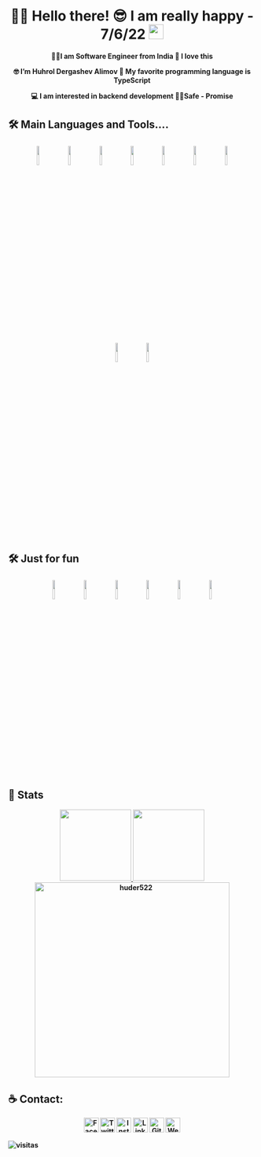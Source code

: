 <h1 align="center"> 👨‍💻 Hello there! 😎 I am really happy - 7/6/22 <img src="https://raw.githubusercontent.com/MartinHeinz/MartinHeinz/master/wave.gif" width="30px">
 </h1>
 <p align="center"><strong>🐱‍👤I am Software Engineer from India 💖 I love this</p>
	
 <p align="center"><strong> 🤓 I’m Huhrol Dergashev Alimov 🥰 My favorite programming language is TypeScript  </p>
 <p align="center"><strong> 💻 I am interested in backend development 🐱‍👤Safe - Promise </p>

## 🛠 Main Languages and Tools....  

<p align="center">
	<img width="10%" style="padding:5px" src="https://img.icons8.com/color/480/000000/javascript.png"/>
	<img width="10%" style="padding:5px" src="https://icon-icons.com/icons2/2107/PNG/256/file_type_typescript_official_icon_130107.png"/>
	<img width="10%" style="padding:5px" src="https://cdn.icon-icons.com/icons2/2107/PNG/512/file_type_node_icon_130301.png"/>
	<img width="10%" style="padding:5px" src="https://cdn.icon-icons.com/icons2/2415/PNG/512/docker_original_logo_icon_146556.png"/>
	<img width="10%" style="padding:5px" src="https://cdn.icon-icons.com/icons2/2699/PNG/512/kubernetes_logo_icon_168359.png"/>
	<img width="10%" style="padding:5px" src="https://img.icons8.com/color/48/000000/amazon-web-services.png"/>
	<img width="10%" style="padding:5px" src="https://cdn.icon-icons.com/icons2/2415/PNG/512/mongodb_original_logo_icon_146424.png"/>
	<img width="10%" style="padding:5px" src="https://img.icons8.com/color/480/000000/postgreesql.png"/>
	<img width="10%" style="padding:5px" src="https://img.icons8.com/color/480/000000/git.png"/>
</p>

## 🛠 Just for fun 

<p align="center">
	<img width="10%" style="padding:5px" src="https://cdn.icon-icons.com/icons2/2415/PNG/512/react_original_logo_icon_146374.png"/>
	<img width="10%" style="padding:5px" src="https://cdn.icon-icons.com/icons2/2415/PNG/512/bootstrap_plain_logo_icon_146619.png"/>
	<img width="10%" style="padding:5px" src="https://img.icons8.com/color/480/000000/css3.png"/>
	<img width="10%" style="padding:5px" src="https://img.icons8.com/color/480/000000/html-5.png"/>
	<img width="10%" style="padding:5px" src="https://www.atacas.com/atacas/img/it/golang.png"/>
	<img width="10%" style="padding:5px" src="https://img.icons8.com/color/480/000000/python.png"/>
</p>


## 📅 Stats
<p align="center">
<a href="https://github.com/huder522">
  <img height="145em" src="https://github-readme-stats.vercel.app/api?username=huder522&show_icons=true&theme=tokyonight" />
  <img height="145em" src="https://github-readme-stats-eight-theta.vercel.app/api/top-langs/?username=huder522&theme=tokyonight&layout=compact&langs_count=6" />
  <img align="center" width=396 src="https://github-readme-streak-stats.herokuapp.com/?user=huder522&theme=tokyonight" alt="huder522" />
</a>
	
</p>

## :coffee: Contact: 
<p align="center">
<a href="https://www.facebook.com/#" target="_blank"><img src="https://raw.githubusercontent.com/arturssmirnovs/arturssmirnovs/master/fb.png" alt="Facebook" width="30"></a>
<a href="https://twitter.com/#" target="_blank"><img src="https://raw.githubusercontent.com/arturssmirnovs/arturssmirnovs/master/tw.png" alt="Twitter" width="30"></a>
<a href="https://www.instagram.com/#/" target="_blank"><img src="https://raw.githubusercontent.com/arturssmirnovs/arturssmirnovs/master/ig.png" alt="Instagram" width="30"></a>
<a href="https://www.linkedin.com/in/#" target="_blank"><img src="https://raw.githubusercontent.com/arturssmirnovs/arturssmirnovs/master/in.png" alt="LinkedIn" width="30"></a>
<a href="https://github.com/huder522" target="_blank"><img src="https://raw.githubusercontent.com/arturssmirnovs/arturssmirnovs/master/git.png" alt="GitHub" width="30"></a>
<a href="https://arturio.dev/" target="_blank"><img src="https://raw.githubusercontent.com/arturssmirnovs/arturssmirnovs/master/www.png" alt="Website" width="30"></a>
	
![visitas](https://visitor-badge.glitch.me/badge?page_id=ALAWA2020/huder522) 
<!--[![HitCount](https://views.whatilearened.today/views/github/huder522/creative-profile-readme.svg)](https://github.com/huder522/creative-profile-readme)-->


<!--
<img width="10%" style="padding:5px" src="https://upload.wikimedia.org/wikipedia/commons/thumb/9/9a/Laravel.svg/1200px-Laravel.svg.png"/>
<img width="10%" style="padding:5px" src="https://img.icons8.com/officexs/480/000000/php-logo.png"/>
<img width="10%" style="padding:5px" src="https://cdn.icon-icons.com/icons2/122/PNG/512/wordpress_socialnetwork_20004.png"/>
<img width="10%" style="padding:5px" src="https://cdn.icon-icons.com/icons2/2107/PNG/512/file_type_angular_icon_130754.png"/>
<img width="10%" style="padding:5px" src="https://cdn.icon-icons.com/icons2/2107/PNG/512/file_type_jupyter_icon_130494.png"/>
<img width="10%" style="padding:5px" src="https://img.icons8.com/color/48/000000/tensorflow.png"/>
<img width="10%" style="padding:5px" src="https://img.icons8.com/color/480/000000/python.png"/>
<img width="10%" style="padding:5px" src="https://cdn.icon-icons.com/icons2/2107/PNG/512/file_type_django_icon_130645.png"/>
<img width="10%" style="padding:5px" src="https://cdn.icon-icons.com/icons2/2107/PNG/512/file_type_tailwind_icon_130128.png"/>
<img width="10%" style="padding:5px" src="https://cdn.icon-icons.com/icons2/2415/PNG/512/mysql_original_wordmark_logo_icon_146417.png"/>
<img width="10%" style="padding:5px" src="https://cdn.icon-icons.com/icons2/2699/PNG/512/r_project_official_logo_icon_170811.png"/>

<img width="10%" style="padding:5px" src="https://img.icons8.com/color/480/000000/java-coffee-cup-logo.png"/>
<img width="10%" style="padding:5px" src="https://img.icons8.com/color/480/000000/spring-logo.png"/>



<img width="10%" style="padding:5px"  src="https://img.icons8.com/color/480/000000/webpack.png"/>
<img width="10%" style="padding:5px" src="https://cdn.icon-icons.com/icons2/2699/PNG/512/ethereum_logo_icon_171173.png"/>
<img width="10%" style="padding:5px" src="https://cdn.icon-icons.com/icons2/2107/PNG/512/file_type_light_solidity_icon_130436.png"/>
<img width="10%" style="padding:5px" src="https://cdn.icon-icons.com/icons2/2148/PNG/512/truffle_icon_131920.png"/>
<img width="10%" style="padding:5px" src="https://img.icons8.com/color/480/000000/sass.png"/>
<img width="10%" style="padding:5px" src="https://img.icons8.com/color/480/000000/material-ui.png"/>
<img width="10%" style="padding:5px" src="https://upload.wikimedia.org/wikipedia/commons/thumb/8/8e/Nextjs-logo.svg/800px-Nextjs-logo.svg.png"/>
<img width="10%" style="padding:5px" src="https://cdn.icon-icons.com/icons2/691/PNG/512/google_firebase_icon-icons.com_61475.png"/>
	-->



